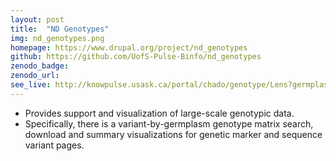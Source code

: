 ```yaml
---
layout: post
title:  "ND Genotypes"
img: nd_genotypes.png
homepage: https://www.drupal.org/project/nd_genotypes
github: https://github.com/UofS-Pulse-Binfo/nd_genotypes
zenodo_badge:
zenodo_url:
see_live: http://knowpulse.usask.ca/portal/chado/genotype/Lens?germplasm%5B0%5D=6749&germplasm%5B1%5D=6751&page=1
---
```


* Provides support and visualization of large-scale genotypic data.
* Specifically, there is a variant-by-germplasm genotype matrix search, download and summary visualizations for genetic marker and sequence variant pages.
